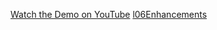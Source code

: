 [Watch the Demo on YouTube](https://youtu.be/y-DA3UwFieo)
[l06Enhancements](https://youtu.be/sa7LxQuyrAc)
